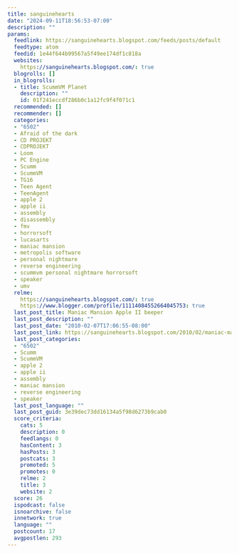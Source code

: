 ```yaml
---
title: sanguinehearts
date: "2024-09-11T18:56:53-07:00"
description: ""
params:
  feedlink: https://sanguinehearts.blogspot.com/feeds/posts/default
  feedtype: atom
  feedid: 1e44f644b99567a5f49ee174df1c818a
  websites:
    https://sanguinehearts.blogspot.com/: true
  blogrolls: []
  in_blogrolls:
  - title: ScummVM Planet
    description: ""
    id: 01f241eccdf286b0c1a12fc9f4f071c1
  recommended: []
  recommender: []
  categories:
  - "6502"
  - Afraid of the dark
  - CD PROJEKT
  - CDPROJEKT
  - Loom
  - PC Engine
  - Scumm
  - ScummVM
  - TG16
  - Teen Agent
  - TeenAgent
  - apple 2
  - apple ii
  - assembly
  - disassembly
  - fmv
  - horrorsoft
  - lucasarts
  - maniac mansion
  - metropolis software
  - personal nightmare
  - reverse engineering
  - scummvm personal nightmare horrorsoft
  - speaker
  - umv
  relme:
    https://sanguinehearts.blogspot.com/: true
    https://www.blogger.com/profile/11114084552664045753: true
  last_post_title: Maniac Mansion Apple II beeper
  last_post_description: ""
  last_post_date: "2010-02-07T17:06:55-08:00"
  last_post_link: https://sanguinehearts.blogspot.com/2010/02/maniac-mansion-apple-ii-beeper.html
  last_post_categories:
  - "6502"
  - Scumm
  - ScummVM
  - apple 2
  - apple ii
  - assembly
  - maniac mansion
  - reverse engineering
  - speaker
  last_post_language: ""
  last_post_guid: 3e39dec73dd16134a5f98d6273b9cab0
  score_criteria:
    cats: 5
    description: 0
    feedlangs: 0
    hasContent: 3
    hasPosts: 3
    postcats: 3
    promoted: 5
    promotes: 0
    relme: 2
    title: 3
    website: 2
  score: 26
  ispodcast: false
  isnoarchive: false
  innetwork: true
  language: ""
  postcount: 17
  avgpostlen: 293
---
```

